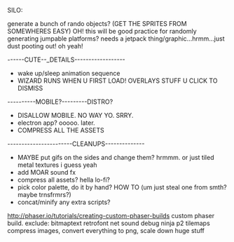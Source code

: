 


SILO:

generate a bunch of rando objects? (GET THE SPRITES FROM SOMEWHERES EASY)
OH! this will be good practice for randomly generating jumpable platforms?
needs a jetpack thing/graphic...hrmm...just dust pooting out! oh yeah!




------CUTE--_DETAILS------------------
- wake up/sleep animation sequence
- WIZARD RUNS WHEN U FIRST LOAD! OVERLAYS STUFF U CLICK TO DISMISS

----------MOBILE?---------DISTRO?
- DISALLOW MOBILE. NO WAY YO. SRRY.
- electron app? ooooo. later.
- COMPRESS ALL THE ASSETS


-----------------------CLEANUPS--------------
- MAYBE put gifs on the sides and change them? hrmmm. or just tiled metal textures i guess yeah
- add MOAR sound fx
- compress all assets? hella lo-fi?
- pick color palette, do it by hand? HOW TO (um just steal one from smth? maybe trnsfrmrs?)
- concat/minify any extra scripts?





http://phaser.io/tutorials/creating-custom-phaser-builds
custom phaser build. exclude: 
bitmaptext retrofont net sound debug ninja p2 tilemaps
compress images, convert everything to png, scale down huge stuff